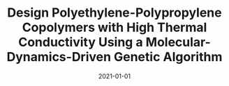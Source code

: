 ---
title: "Design Polyethylene-Polypropylene Copolymers with High Thermal Conductivity Using a Molecular-Dynamics-Driven Genetic Algorithm"
collection: publications
permalink: /publication/2009-10-01-paper-title-number-1
#excerpt: 'This paper is about the number 1. The number 2 is left for future work.'
date: 2021-01-01
venue: 'In preparation'
paperurl: 
---